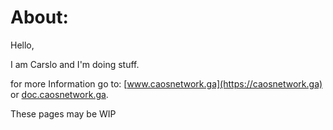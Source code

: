 # About:
Hello,

I am Carslo and I'm doing stuff.

for more Information go to: [www.caosnetwork.ga](https://caosnetwork.ga) or [doc.caosnetwork.ga](https://doc.caosnetwork.ga).

These pages may be WIP
